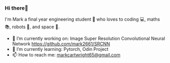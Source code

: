 ### Hi there👋

<!--
**mark2661/mark2661** is a ✨ _special_ ✨ repository because its `README.md` (this file) appears on your GitHub profile.

Here are some ideas to get you started: -->
I'm Mark a final year engineering student 🔧 who loves to coding 💻, maths 📚, robots 🤖, and space 🚀.
- 🔭 I’m currently working on: Image Super Resolution Convolutional Neural Network https://github.com/mark2661/SRCNN
- 🌱 I’m currently learning: Pytorch, Odin Project
- 📫 How to reach me: markcartwright65@gmail.com

